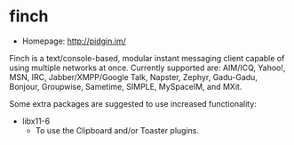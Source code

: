 # finch

* Homepage: http://pidgin.im/

Finch is a text/console-based, modular instant messaging client capable of
 using multiple networks at once. Currently supported are:
 AIM/ICQ, Yahoo!, MSN, IRC, Jabber/XMPP/Google Talk, Napster, Zephyr, Gadu-Gadu,
 Bonjour, Groupwise, Sametime, SIMPLE, MySpaceIM, and MXit.

 Some extra packages are suggested to use increased functionality:

  * libx11-6
    - To use the Clipboard and/or Toaster plugins.
